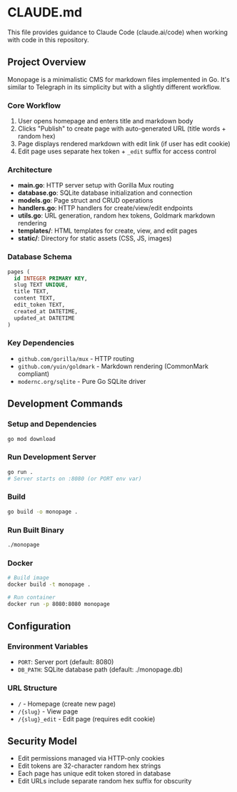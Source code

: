 # CLAUDE.md

This file provides guidance to Claude Code (claude.ai/code) when working with code in this repository.

## Project Overview

Monopage is a minimalistic CMS for markdown files implemented in Go. It's similar to Telegraph in its simplicity but with a slightly different workflow.

### Core Workflow
1. User opens homepage and enters title and markdown body
2. Clicks "Publish" to create page with auto-generated URL (title words + random hex)
3. Page displays rendered markdown with edit link (if user has edit cookie)
4. Edit page uses separate hex token + `_edit` suffix for access control

### Architecture

- **main.go**: HTTP server setup with Gorilla Mux routing
- **database.go**: SQLite database initialization and connection
- **models.go**: Page struct and CRUD operations  
- **handlers.go**: HTTP handlers for create/view/edit endpoints
- **utils.go**: URL generation, random hex tokens, Goldmark markdown rendering
- **templates/**: HTML templates for create, view, and edit pages
- **static/**: Directory for static assets (CSS, JS, images)

### Database Schema
```sql
pages (
  id INTEGER PRIMARY KEY,
  slug TEXT UNIQUE,
  title TEXT,
  content TEXT,
  edit_token TEXT,
  created_at DATETIME,
  updated_at DATETIME
)
```

### Key Dependencies
- `github.com/gorilla/mux` - HTTP routing
- `github.com/yuin/goldmark` - Markdown rendering (CommonMark compliant)
- `modernc.org/sqlite` - Pure Go SQLite driver

## Development Commands

### Setup and Dependencies
```bash
go mod download
```

### Run Development Server
```bash
go run .
# Server starts on :8080 (or PORT env var)
```

### Build
```bash
go build -o monopage .
```

### Run Built Binary
```bash
./monopage
```

### Docker
```bash
# Build image
docker build -t monopage .

# Run container
docker run -p 8080:8080 monopage
```

## Configuration

### Environment Variables
- `PORT`: Server port (default: 8080)
- `DB_PATH`: SQLite database path (default: ./monopage.db)

### URL Structure
- `/` - Homepage (create new page)
- `/{slug}` - View page  
- `/{slug}_edit` - Edit page (requires edit cookie)

## Security Model

- Edit permissions managed via HTTP-only cookies
- Edit tokens are 32-character random hex strings
- Each page has unique edit token stored in database
- Edit URLs include separate random hex suffix for obscurity